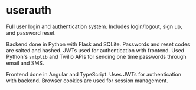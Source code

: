 # userauth

Full user login and authentication system. Includes login/logout, sign up, and password reset.

Backend done in Python with Flask and SQLite. Passwords and reset codes are salted and hashed. JWTs used for authentication with frontend. Used Python's `smtplib` and Twilio APIs for sending one time passwords through email and SMS.

Frontend done in Angular and TypeScript. Uses JWTs for authentication with backend. Browser cookies are used for session management. 



